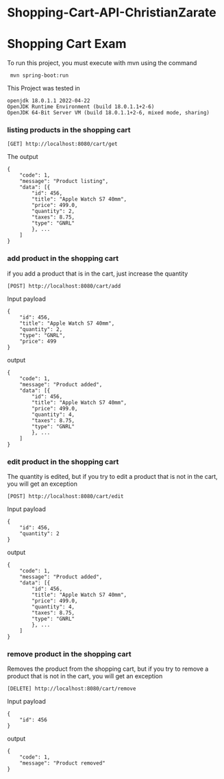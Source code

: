 # Shopping-Cart-API-ChristianZarate

# Shopping Cart Exam

To run this project, you must execute with mvn using the command
```
 mvn spring-boot:run
```

This Project was tested in 

```
openjdk 18.0.1.1 2022-04-22
OpenJDK Runtime Environment (build 18.0.1.1+2-6)
OpenJDK 64-Bit Server VM (build 18.0.1.1+2-6, mixed mode, sharing)

```

### listing products in the shopping cart
```
[GET] http://localhost:8080/cart/get
```
The output
```
{
	"code": 1,
	"message": "Product listing",
	"data": [{
		"id": 456,
		"title": "Apple Watch S7 40mm",
		"price": 499.0,
		"quantity": 2,
		"taxes": 8.75,
		"type": "GNRL"
		}, ...
	]
}
```

### add product in the shopping cart

if you add a product that is in the cart, just increase the quantity
```
[POST] http://localhost:8080/cart/add
```
Input payload
```
{
	"id": 456,
	"title": "Apple Watch S7 40mm",
	"quantity": 2,
	"type": "GNRL",
	"price": 499
}
```

output 
```
{
	"code": 1,
	"message": "Product added",
	"data": [{
		"id": 456,
		"title": "Apple Watch S7 40mm",
		"price": 499.0,
		"quantity": 4,
		"taxes": 8.75,
		"type": "GNRL"
		}, ...
	]
}
```

### edit product in the shopping cart

The quantity is edited, but if you try to edit a product that is not in the cart, you will get an exception
```
[POST] http://localhost:8080/cart/edit
```
Input payload
```
{
	"id": 456,
	"quantity": 2
}
```

output 
```
{
	"code": 1,
	"message": "Product added",
	"data": [{
		"id": 456,
		"title": "Apple Watch S7 40mm",
		"price": 499.0,
		"quantity": 4,
		"taxes": 8.75,
		"type": "GNRL"
		}, ...
	]
}
```

### remove product in the shopping cart

Removes the product from the shopping cart, but if you try to remove a product that is not in the cart, you will get an exception
```
[DELETE] http://localhost:8080/cart/remove
```
Input payload
```
{
	"id": 456
}
```

output 
```
{
	"code": 1,
	"message": "Product removed"
}
```

